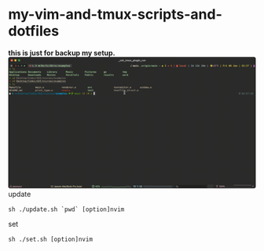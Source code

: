 # my-vim-and-tmux-scripts-and-dotfiles

**this is just for backup my setup.**
![demo](https://github.com/Ja-sonYun/nvim-tmux-my-dotfiles-and-scripts/blob/main/img/img.gif?raw=true)
update
```
sh ./update.sh `pwd` [option]nvim
```
set
```
sh ./set.sh [option]nvim
```
